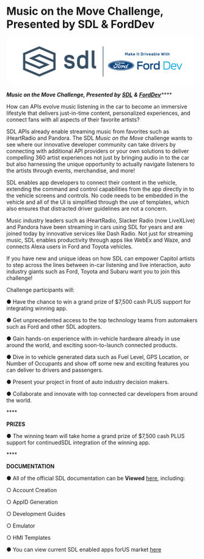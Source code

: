 # Music on the Move Challenge, Presented by SDL & FordDev

![](../../.gitbook/assets/sdl-logo.png)

_**Music on the Move Challenge, Presented by**_ [_**SDL**_](https://smartdevicelink.com) _**&**_ [_**FordDev**_](https://developer.ford.com/)_\*\*\*\*_

How can APIs evolve music listening in the car to become an immersive lifestyle that delivers just-in-time content, personalized experiences, and connect fans with all aspects of their favorite artists?

SDL APIs already enable streaming music from favorites such as iHeartRadio and Pandora. The SDL _Music on the Move_ challenge wants to see where our innovative developer community can take drivers by connecting with additional API providers or your own solutions to deliver compelling 360 artist experiences not just by bringing audio in to the car but also harnessing the unique opportunity to actually navigate listeners to the artists through events, merchandise, and more!

SDL enables app developers to connect their content in the vehicle, extending the command and control capabilities from the app directly in to the vehicle screens and controls. No code needs to be embedded in the vehicle and all of the UI is simplified through the use of templates, which also ensures that distracted driver guidelines are not a concern.

Music industry leaders such as iHeartRadio, Slacker Radio \(now LiveXLive\) and Pandora have been streaming in cars using SDL for years and are joined today by innovative services like Dash Radio. Not just for streaming music, SDL enables productivity through apps like WebEx and Waze, and connects Alexa users in Ford and Toyota vehicles.

If you have new and unique ideas on how SDL can empower Capitol artists to step across the lines between in-car listening and live interaction, auto industry giants such as Ford, Toyota and Subaru want you to join this challenge!

Challenge participants will:

●     Have the chance to win a grand prize of $7,500 cash PLUS support for integrating winning app.

●     Get unprecedented access to the top technology teams from automakers such as Ford and other SDL adopters.

●     Gain hands-on experience with in-vehicle hardware already in use around the world, and exciting soon-to-launch connected products.

●     Dive in to vehicle generated data such as Fuel Level, GPS Location, or Number of Occupants and show off some new and exciting features you can deliver to drivers and passengers.

●     Present your project in front of auto industry decision makers.

●     Collaborate and innovate with top connected car developers from around the world.

\*\*\*\*

**PRIZES**

●     The winning team will take home a grand prize of $7,500 cash PLUS support for continuedSDL integration of the winning app.

\*\*\*\*

**DOCUMENTATION**

●     All of the official SDL documentation can be **Viewed** [here](https://smartdevicelink.com/consortium/), including:

○     Account Creation

○     AppID Generation

○     Development Guides

○     Emulator

○     HMI Templates

●     You can view current SDL enabled apps forUS market [here](https://owner.ford.com/how-tos/sync-technology/all/applink/applink-app-catalog.html)



